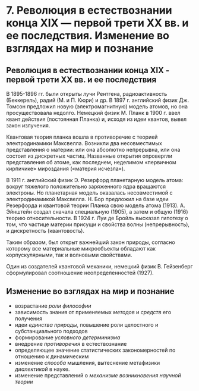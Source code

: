 # 7. Революция в естествознании конца XIX — первой трети XX вв. и ее последствия. Изменение во взглядах на мир и познание

## Революция в естествознании конца XIX - первой трети XX вв. и ее последствия

В 1895-1896 гг. были открыты лучи Рентгена, радиоактивность (Беккерель), радий (М. и П. Кюри) и др.
В 1897 г. английский физик Дж. Томсон предложил новую (электромагнитную) модель атомов, но она просуществовала недолго.
Немецкий физик М. Планк в 1900 г. ввел квант действия (постоянная Планка) и, исходя из идеи квантов, вывел закон излучения.

Квантовая теория планка вошла в противоречие с теорией электродинамики Максвелла.
Возникли два несовместимых представления о материи: или она абсолютно непрерывна, или она состоит из дискретных частиц.
Названные открытия опровергли представления об атоме, как последнем, неделимом «первичном кирпичике» мироздания («материя исчезла»).

В 1911 г. английский физик Э. Резерфорд планетарную модель атома: вокруг тяжелого положительно заряженного ядра вращаются электроны.
Но планетарная модель оказалась несовместимой с электродинамикой Максвелла.
Н. Бор предложил на базе идеи Резерфорда и квантовой теории Планка свою модель атома (1913).
А. Эйнштейн создал сначала специальную (1905), а затем и общую (1916) теорию относительности.
В 1924 г. Луи де Бройль высказал гипотезу о том, что частице материи присущи и свойства волны (непрерывность), и дискретность (квантовость).

Таким образом, был открыт важнейший закон природы, согласно которому все материальные микрообъекты обладают как корпускулярными, так и волновыми свойствами.

Один из создателей квантовой механики, немецкий физик В. Гейзенберг сформулировал соотношение неопределенностей (1927).


## Изменение во взглядах на мир и познание
- возрастание _роли философии_
- зависимость знания от применяемых _методов_ и _средств_ его получения
- идеи _единства природы_, повышение роли целостного и субстанциального подходов
- формирование _условного детерминизма_
- внедрение _противоречия_ в естествознание
- определяющее значение статистических закономерностей по отношению к динамическим
- изменение _способа_ мышления, вытеснение метафизики _диалектикой_ в науке.
- изменение представлений о _механизме возникновения научной теории_